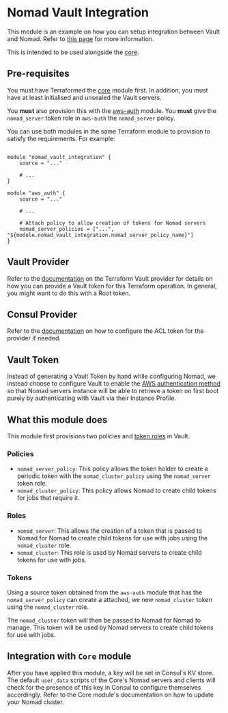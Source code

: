 # Nomad Vault Integration

This module is an example on how you can setup integration between Vault and Nomad. Refer to
[this page](https://www.nomadproject.io/docs/vault-integration/index.html) for more information.

This is intended to be used alongside the [core](../core).

## Pre-requisites

You must have Terraformed the [core](../core) module first. In addition, you must have at least
initialised and unsealed the Vault servers.

You **must** also provision this with the [aws-auth](../aws-auth) module. You **must** give the
`nomad_server` token role in `aws-auth` the `nomad_server` policy.

You can use both modules in the same Terraform module to provision to satisfy the requirements.
For example:

```hcl

module "nomad_vault_integration" {
    source = "..."

    # ...
}

module "aws_auth" {
    source = "..."

    # ...

    # Attach policy to allow creation of tokens for Nomad servers
    nomad_server_policies = ["...", "${module.nomad_vault_integration.nomad_server_policy_name}"]
}

```

## Vault Provider

Refer to the [documentation](https://www.terraform.io/docs/providers/vault/index.html) on the
Terraform Vault provider for details on how you can provide a Vault token for this Terraform
operation. In general, you might want to do this with a Root token.

## Consul Provider

Refer to the [documentation](https://www.terraform.io/docs/providers/consul/index.html)
on how to configure the ACL token for the provider if needed.

## Vault Token

Instead of generating a Vault Token by hand while configuring Nomad, we instead choose to configure
Vault to enable the [AWS authentication method](https://www.vaultproject.io/docs/auth/aws.html) so
that Nomad servers instance will be able to retrieve a token on first boot purely by authenticating
with Vault via their Instance Profile.

## What this module does

This module first provisions two policies and
[token roles](https://www.vaultproject.io/api/auth/token/index.html#create-update-token-role)
in Vault.

### Policies

- `nomad_server_policy`: This policy allows the token holder to create a periodic token with the `nomad_cluster_policy` using the `nomad_server` token role.
- `nomad_cluster_policy`: This policy allows Nomad to create child tokens for jobs that require it.

### Roles

- `nomad_server`: This allows the creation of a token that is passed to Nomad for Nomad to create child tokens for use with jobs using the `nomad_cluster` role.
- `nomad_cluster`: This role is used by Nomad servers to create child tokens for use with jobs.

### Tokens

Using a source token obtained from the `aws-auth` module that has the `nomad_server_policy` can create a attached, we  new `nomad_cluster` token using the `nomad_cluster` role.

The `nomad_cluster` token will then be passed to Nomad for Nomad to manage. This token will be
used by Nomad servers to create child tokens for use with jobs.

## Integration with `Core` module

After you have applied this module, a key will be set in Consul's KV store. The default
`user_data` scripts of the Core's Nomad servers and clients will check for the presence of this
key in Consul to configure themselves accordingly. Refer to the Core module's documentation on how
to update your Nomad cluster.
